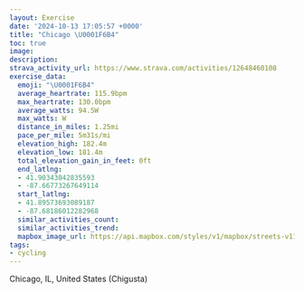 ```yaml
---
layout: Exercise
date: '2024-10-13 17:05:57 +0000'
title: "Chicago \U0001F6B4"
toc: true
image:
description:
strava_activity_url: https://www.strava.com/activities/12648460108
exercise_data:
  emoji: "\U0001F6B4"
  average_heartrate: 115.9bpm
  max_heartrate: 130.0bpm
  average_watts: 94.5W
  max_watts: W
  distance_in_miles: 1.25mi
  pace_per_mile: 5m31s/mi
  elevation_high: 182.4m
  elevation_low: 181.4m
  total_elevation_gain_in_feet: 0ft
  end_latlng:
  - 41.90343042835593
  - -87.66773267649114
  start_latlng:
  - 41.89573693089187
  - -87.68186012282968
  similar_activities_count:
  similar_activities_trend:
  mapbox_image_url: https://api.mapbox.com/styles/v1/mapbox/streets-v11/static/path-5+787af2-1.0(wwu~FxadvO%3FwEE_JCe%40G_%40%3F%5BGMEEQC%5B%3F%7DEHqGF_B%40qACg%40DsBBmE%3FwELe%40AeA%3FOEEGEWEsAI%7BYGaH),pin-s-s+e5b22e(-87.68045,41.8958),pin-s-f+89ae00(-87.67082999999998,41.903250000000014)/auto/800x800?access_token=pk.eyJ1Ijoiam9zaGJlY2ttYW4iLCJhIjoiY205eWR2aDd1MWZ6djJrbXc4a3M0bWZleiJ9.XiG9OWkNcZk2QzjJbxLB4A
tags:
- cycling
---
```




Chicago, IL, United States (Chigusta)
